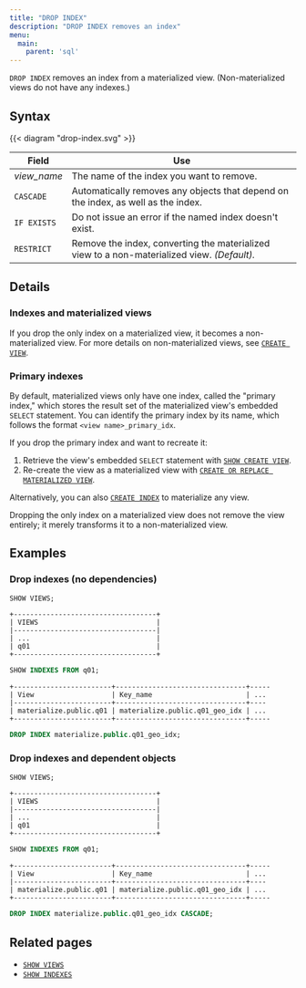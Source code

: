 ```yaml
---
title: "DROP INDEX"
description: "DROP INDEX removes an index"
menu:
  main:
    parent: 'sql'
---
```


`DROP INDEX` removes an index from a materialized view. (Non-materialized views
do not have any indexes.)

## Syntax

{{< diagram "drop-index.svg" >}}

Field | Use
------|-----
_view&lowbar;name_ | The name of the index you want to remove.
`CASCADE` | Automatically removes any objects that depend on the index, as well as the index.
`IF EXISTS`  |  Do not issue an error if the named index doesn't exist.
`RESTRICT`  |  Remove the index, converting the materialized view to a non-materialized view. _(Default)._

## Details

### Indexes and materialized views

If you drop the only index on a materialized view, it becomes a non-materialized
view. For more details on non-materialized views, see [`CREATE
VIEW`](../create-view).

### Primary indexes

By default, materialized views only have one index, called the "primary
index," which stores the result set of the materialized view's embedded `SELECT`
statement. You can identify the primary index by its name, which follows the
format `<view name>_primary_idx`.

If you drop the primary index and want to recreate it:

1. Retrieve the view's embedded `SELECT` statement with [`SHOW CREATE
   VIEW`](../show-create-view).
1. Re-create the view as a materialized view with [`CREATE OR REPLACE
   MATERIALIZED VIEW`](../create-materialized-view).

Alternatively, you can also [`CREATE INDEX`](../create-index) to materialize any
view.

Dropping the only index on a materialized view does not remove the view entirely; it merely transforms it to a non-materialized view.

## Examples

### Drop indexes (no dependencies)

```sql
SHOW VIEWS;
```
```nofmt
+-----------------------------------+
| VIEWS                             |
|-----------------------------------|
| ...                               |
| q01                               |
+-----------------------------------+
```
```sql
SHOW INDEXES FROM q01;
```
```nofmt
+------------------------+--------------------------------+-----
| View                   | Key_name                       | ...
|------------------------+--------------------------------+----
| materialize.public.q01 | materialize.public.q01_geo_idx | ...
+------------------------+--------------------------------+-----
```
```sql
DROP INDEX materialize.public.q01_geo_idx;
```

### Drop indexes and dependent objects

```sql
SHOW VIEWS;
```
```nofmt
+-----------------------------------+
| VIEWS                             |
|-----------------------------------|
| ...                               |
| q01                               |
+-----------------------------------+
```
```sql
SHOW INDEXES FROM q01;
```
```nofmt
+------------------------+--------------------------------+-----
| View                   | Key_name                       | ...
|------------------------+--------------------------------+----
| materialize.public.q01 | materialize.public.q01_geo_idx | ...
+------------------------+--------------------------------+-----
```
```sql
DROP INDEX materialize.public.q01_geo_idx CASCADE;
```

## Related pages

- [`SHOW VIEWS`](../show-views)
- [`SHOW INDEXES`](../show-indexes)
